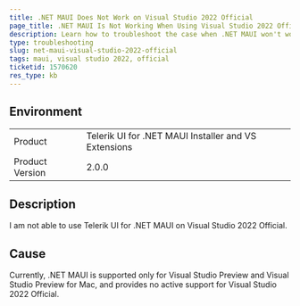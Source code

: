 ```yaml
---
title: .NET MAUI Does Not Work on Visual Studio 2022 Official
page_title: .NET MAUI Is Not Working When Using Visual Studio 2022 Official - .NET MAUI Knowledge Base
description: Learn how to troubleshoot the case when .NET MAUI won't work and cannot be used on Visual Studio 2022 Official.
type: troubleshooting
slug: net-maui-visual-studio-2022-official
tags: maui, visual studio 2022, official
ticketid: 1570620
res_type: kb
---
```


## Environment

<table>
	<tbody>
    <tr>
      <td>Product</td>
      <td>Telerik UI for .NET MAUI Installer and VS Extensions</td>
    </tr>
  	<tr>
  		<td>Product Version</td>
  		<td>2.0.0</td>
  	</tr>
	</tbody>
</table>

## Description

I am not able to use Telerik UI for .NET MAUI on Visual Studio 2022 Official.

## Cause  

Currently, .NET MAUI is supported only for Visual Studio Preview and Visual Studio Preview for Mac, and provides no active support for Visual Studio 2022 Official.
